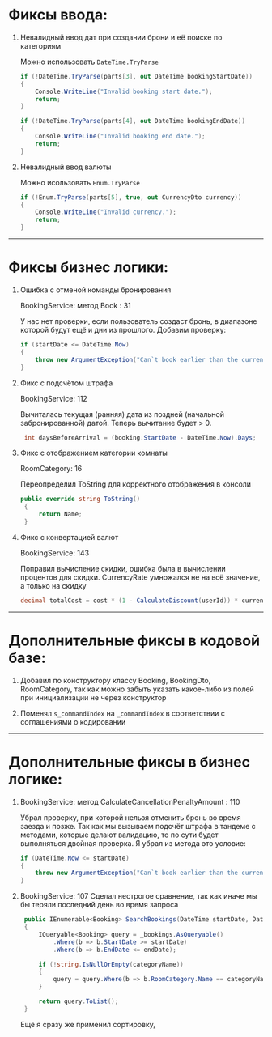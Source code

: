 # Фиксы ввода:

1. Невалидный ввод дат при создании брони и её поиске по категориям

   Можно использовать `DateTime.TryParse`
    ```csharp
    if (!DateTime.TryParse(parts[3], out DateTime bookingStartDate))
    {
        Console.WriteLine("Invalid booking start date.");
        return;
    }
    
    if (!DateTime.TryParse(parts[4], out DateTime bookingEndDate))
    {
        Console.WriteLine("Invalid booking end date.");
        return;
    }
    ```

2. Невалидный ввод валюты

   Можно исользовать `Enum.TryParse`
    ```csharp
    if (!Enum.TryParse(parts[5], true, out CurrencyDto currency))
    {
        Console.WriteLine("Invalid currency.");
        return;
    }
    ```

********************

# Фиксы бизнес логики:

1. Ошибка с отменой команды бронирования

   BookingService: метод Book : 31

   У нас нет проверки, если пользователь создаст бронь, в диапазоне которой
   будут ещё и дни из прошлого. Добавим проверку:

    ```csharp 
    if (startDate <= DateTime.Now)
    {
        throw new ArgumentException("Can`t book earlier than the current time");
    }
    ```

2. Фикс с подсчётом штрафа

   BookingService: 112

   Вычиталась текущая (ранняя) дата из поздней (начальной забронированной) датой.
   Теперь вычитание будет > 0.

   ```csharp
    int daysBeforeArrival = (booking.StartDate - DateTime.Now).Days;
   ```

3. Фикс с отображением категории комнаты

   RoomCategory: 16

   Переопределил ToString для корректного отображения в консоли
   ```csharp
   public override string ToString()
    {
        return Name;
    }
   ```
   
4. Фикс с конвертацией валют

   BookingService: 143

   Поправил вычисление скидки, ошибка была в вычислении процентов
   для скидки. CurrencyRate умножался не на всё значение, а только на скидку

   ```csharp
   decimal totalCost = cost * (1 - CalculateDiscount(userId)) * currencyRate
   ```

********************

# Дополнительные фиксы в кодовой базе:

1. Добавил по конструктору классу Booking, BookingDto, RoomCategory, 
   так как можно забыть указать какое-либо из полей при инициализации не через конструктор

2. Поменял `s_commandIndex` на `_commandIndex` в соответствии с
   соглашениями о кодировании


********************

# Дополнительные фиксы в бизнес логике:

1. BookingService: метод CalculateCancellationPenaltyAmount : 110

   Убрал проверку, при которой нельзя отменить бронь во время заезда и позже.
   Так как мы вызываем подсчёт штрафа в тандеме с методами,
   которые делают валидацию, то по сути будет выполняться двойная проверка.
   Я убрал из метода это условие:
    ```csharp 
    if (DateTime.Now <= startDate)
    {
        throw new ArgumentException("Can`t book earlier than the current time");
    }
    ```

2. BookingService: 107
   Сделал нестрогое сравнение, так как иначе мы бы теряли последний день во время запроса
   ```csharp
    public IEnumerable<Booking> SearchBookings(DateTime startDate, DateTime endDate, string categoryName)
    {
        IQueryable<Booking> query = _bookings.AsQueryable()
            .Where(b => b.StartDate >= startDate)
            .Where(b => b.EndDate <= endDate);

        if (!string.IsNullOrEmpty(categoryName))
        {
            query = query.Where(b => b.RoomCategory.Name == categoryName);
        }

        return query.ToList();
    }
   ```

   Ещё я сразу же применил сортировку,

